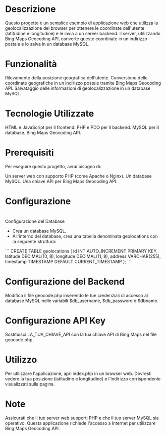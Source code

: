 <h1>Descrizione</h1>
Questo progetto è un semplice esempio di applicazione web che utilizza la geolocalizzazione del browser per ottenere le coordinate dell'utente (latitudine e longitudine) e le invia a un server backend. Il server, utilizzando Bing Maps Geocoding API, converte queste coordinate in un indirizzo postale e lo salva in un database MySQL.
<h1>Funzionalità</h1>
Rilevamento della posizione geografica dell'utente.
Conversione delle coordinate geografiche in un indirizzo postale tramite Bing Maps Geocoding API.
Salvataggio delle informazioni di geolocalizzazione in un database MySQL.
<h1>Tecnologie Utilizzate</h1>
HTML e JavaScript per il frontend.
PHP e PDO per il backend.
MySQL per il database.
Bing Maps Geocoding API.
<h1>Prerequisiti</h1>
Per eseguire questo progetto, avrai bisogno di:

Un server web con supporto PHP (come Apache o Nginx).
Un database MySQL.
Una chiave API per Bing Maps Geocoding API.
<h1>Configurazione</h1>
<h1></h1>Configurazione del Database</h1>
<ul>
    <li>Crea un database MySQL.</li>
<li>All'interno del database, crea una tabella denominata geolocations con la seguente struttura:</li>
</ul>
```
CREATE TABLE geolocations (
    id INT AUTO_INCREMENT PRIMARY KEY,
    latitude DECIMAL(10, 8),
    longitude DECIMAL(11, 8),
    address VARCHAR(255),
    timestamp TIMESTAMP DEFAULT CURRENT_TIMESTAMP
);
```
<h1>Configurazione del Backend</h1>
Modifica il file geocode.php inserendo le tue credenziali di accesso al database MySQL nelle variabili $db_username, $db_password e $dbname.
<h1>Configurazione API Key</h1>
Sostituisci LA_TUA_CHIAVE_API con la tua chiave API di Bing Maps nel file geocode.php.
<h1>Utilizzo</h1>
Per utilizzare l'applicazione, apri index.php in un browser web. Dovresti vedere la tua posizione (latitudine e longitudine) e l'indirizzo corrispondente visualizzati sulla pagina.

<h1>Note</h1>
Assicurati che il tuo server web supporti PHP e che il tuo server MySQL sia operativo.
Questa applicazione richiede l'accesso a Internet per utilizzare Bing Maps Geocoding API.
